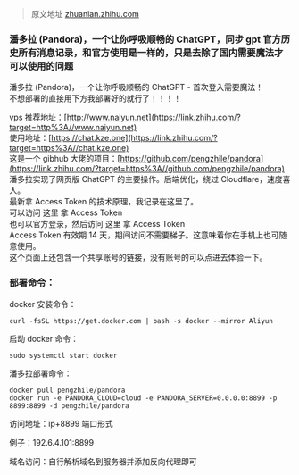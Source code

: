 > 原文地址 [zhuanlan.zhihu.com](https://zhuanlan.zhihu.com/p/635418114)

### 潘多拉 (Pandora)，一个让你呼吸顺畅的 ChatGPT，同步 gpt 官方历史所有消息记录，和官方使用是一样的，只是去除了国内需要魔法才可以使用的问题

潘多拉 (Pandora)，一个让你呼吸顺畅的 ChatGPT - 首次登入需要魔法！  
不想部署的直接用下方我部署好的就行了！！！！

vps 推荐地址：[http://www.naiyun.net](https://link.zhihu.com/?target=http%3A//www.naiyun.net)  
使用地址：[https://chat.kze.one](https://link.zhihu.com/?target=https%3A//chat.kze.one)  
这是一个 gibhub 大佬的项目：[https://github.com/pengzhile/pandora](https://link.zhihu.com/?target=https%3A//github.com/pengzhile/pandora)  
潘多拉实现了网页版 ChatGPT 的主要操作。后端优化，绕过 Cloudflare，速度喜人。  
最新拿 Access Token 的技术原理，我记录在这里了。  
可以访问 这里 拿 Access Token  
也可以官方登录，然后访问 这里 拿 Access Token  
Access Token 有效期 14 天，期间访问不需要梯子。这意味着你在手机上也可随意使用。  
这个页面上还包含一个共享账号的链接，没有账号的可以点进去体验一下。

### 部署命令：

docker 安装命令：

```
curl -fsSL https://get.docker.com | bash -s docker --mirror Aliyun
```

启动 docker 命令：

```
sudo systemctl start docker
```

潘多拉部署命令：

```
docker pull pengzhile/pandora
docker run -e PANDORA_CLOUD=cloud -e PANDORA_SERVER=0.0.0.0:8899 -p 8899:8899 -d pengzhile/pandora
```

访问地址：ip+8899 端口形式

例子：192.6.4.101:8899

域名访问：自行解析域名到服务器并添加反向代理即可
